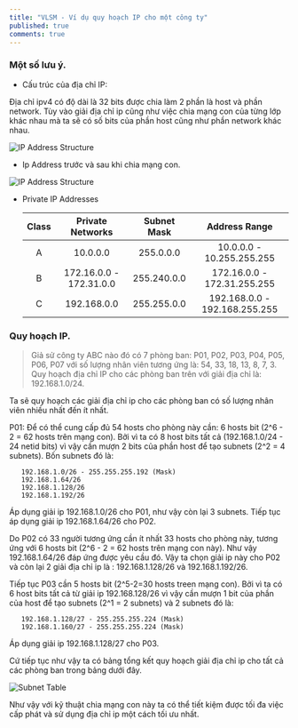 ```yaml
---
title: "VLSM - Ví dụ quy hoạch IP cho một công ty"
published: true
comments: true
---
```


### Một số lưu ý.

* Cấu trúc của địa chỉ IP:

Địa chỉ ipv4  có độ dài là 32 bits được chia làm 2 phần là host và phần network.
Tùy vào giải địa chỉ ip cũng như việc chia mạng con của từng lớp khác nhau mà ta sẽ có số bits của phần host cũng như phần network khác nhau.

<img src="{{ '/assets/images/708px-CPT-Network-IPAddressDivision.svg' | absolute_url }}" alt="IP Address Structure">

* Ip Address trước và sau khi chia mạng con.

<img src="{{ '/assets/images/sub.png' | absolute_url }}" alt="IP Address Structure">

* Private IP Addresses

   | Class | Private Networks | Subnet Mask | Address Range |
   |:-----:|:----------------:|:-----------:|:-------------:|
   |A|10.0.0.0|255.0.0.0|10.0.0.0 - 10.255.255.255|
   |B|172.16.0.0 - 172.31.0.0|255.240.0.0|172.16.0.0 - 172.31.255.255|
   |C|192.168.0.0|255.255.0.0|192.168.0.0 - 192.168.255.255|

### Quy hoạch IP.

> Giả sử công ty ABC nào đó có 7 phòng ban: P01, P02, P03, P04, P05, P06, P07
> với số lượng nhân viên tương ứng là: 54, 33, 18, 13, 8, 7, 3.
> Quy hoạch địa chỉ IP cho các phòng ban trên với giải địa chỉ là: 192.168.1.0/24.

Ta sẽ quy hoạch các giải địa chỉ ip cho các phòng ban có số lượng nhân viên nhiều nhất đến ít nhất.

P01: Để có thể cung cấp đủ 54 hosts cho phòng này cần: 6 hosts bit (2^6 - 2 = 62 hosts trên mạng con).
Bởi vì ta có 8 host bits tất cả (192.168.1.0/24 - 24 netid bits) vì vậy cần mượn 2 bits của phần host để tạo subnets (2^2 = 4 subnets). Bốn subnets đó là:

```console
   192.168.1.0/26 - 255.255.255.192 (Mask)
   192.168.1.64/26
   192.168.1.128/26
   192.168.1.192/26
```
Áp dụng giải ip 192.168.1.0/26 cho P01, như vậy còn lại 3 subnets. Tiếp tục áp dụng giải ip 192.168.1.64/26 cho P02.

Do P02 có 33 người tương ứng cần ít nhất 33 hosts cho phòng này, tương ứng với 6 hosts bit (2^6 - 2 = 62 hosts trên mạng con này). Như vậy 192.168.1.64/26 đáp ứng được yêu cầu đó. Vậy ta chọn giải ip này cho P02 và còn lại 2 giải địa chỉ ip là : 192.168.1.128/26 và 192.168.1.192/26.

Tiếp tục P03 cần 5 hosts bit (2^5-2=30 hosts treen mạng con). Bởi vì ta có 6 host bits tất cả từ giải ip 192.168.128/26 vì vậy cần mượn 1 bit của phần của host để tạo subnets (2^1 = 2 subnets) và 2 subnets đó là:

```console
   192.168.1.128/27 - 255.255.255.224 (Mask)
   192.168.1.160/27 - 255.255.255.224 (Mask)
```
Áp dụng giải ip 192.168.1.128/27 cho P03.

Cứ tiếp tục như vậy ta có bảng tổng kết quy hoạch giải địa chỉ ip cho tất cả các phòng ban trong bảng dưới đây.

<img src="{{ '/assets/images/subnettable.png' | absolute_url }}" alt="Subnet Table">

Như vậy với kỹ thuật chia mạng con này ta có thể tiết kiệm được tối đa việc cấp phát và sử dụng địa chỉ ip một cách tối ưu nhất.
